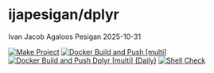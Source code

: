 ijapesigan/dplyr
================
Ivan Jacob Agaloos Pesigan
2025-10-31

<!-- README.md is generated from .setup/readme/README.Rmd. Please edit that file -->

<!-- badges: start -->

[![Make
Project](https://github.com/ijapesigan/docker-dplyr/actions/workflows/make.yml/badge.svg)](https://github.com/ijapesigan/docker-dplyr/actions/workflows/make.yml)
[![Docker Build and Push
\[multi\]](https://github.com/ijapesigan/docker-dplyr/actions/workflows/docker-build-push-multi.yml/badge.svg)](https://github.com/ijapesigan/docker-dplyr/actions/workflows/docker-build-push-multi.yml)
[![Docker Build and Push Dplyr \[multi\]
(Daily)](https://github.com/ijapesigan/docker-dplyr/actions/workflows/docker-build-push-daily-multi-dplyr.yml/badge.svg)](https://github.com/ijapesigan/docker-dplyr/actions/workflows/docker-build-push-daily-multi-dplyr.yml)
[![Shell
Check](https://github.com/ijapesigan/docker-dplyr/actions/workflows/shellcheck.yml/badge.svg)](https://github.com/ijapesigan/docker-dplyr/actions/workflows/shellcheck.yml)
<!-- badges: end -->
